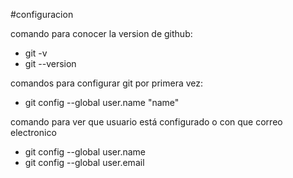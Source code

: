 #configuracion

comando para conocer la version de github:

- git -v
- git --version

comandos para configurar git por primera vez:

- git config --global user.name "name"

comando para ver que usuario está configurado o con que correo electronico

- git config --global user.name
- git config --global user.email